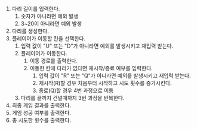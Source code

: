 1. 다리 길이를 입력한다.
   1. 숫자가 아니라면 예외 발생
   2. 3~20이 아니라면 예외 발생
2. 다리를 생성한다.
3. 플레이어가 이동할 칸을 선택한다.
   1. 입력 값이 "U" 또는 "D"가 아니라면 예외를 발생시키고 재입력 받는다.
   2. 플레이어가 이동한다.
      1. 이동 경로를 출력한다.
      2. 이동한 칸에 다리가 없다면 재시작/종료 여부를 입력한다.
         1. 입력 값이 "R" 또는 "Q"가 아니라면 예외를 발생시키고 재입력 받는다.
         2. 재시작(R)할 경우 처음부터 시작하고 시도 횟수를 증가시킨다.
         3. 종료(Q)할 경우 4번 과정으로 이동
   3. 다리를 끝까지 건널때까지 3번 과정을 반복한다.
4. 최종 게임 결과를 출력한다.
5. 게임 성공 여부를 출력한다.
6. 총 시도한 횟수를 출력한다.